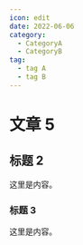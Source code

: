 ```yaml
---
icon: edit
date: 2022-06-06
category:
  - CategoryA
  - CategoryB
tag:
  - tag A
  - tag B
---
```


# 文章 5

## 标题 2

这里是内容。

### 标题 3

这里是内容。
